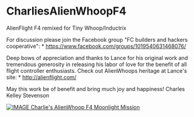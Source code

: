 # CharliesAlienWhoopF4
AlienFlight F4 remixed for Tiny Whoop/Inductrix

For discussion please join the Facebook group "FC builders and hackers cooperative":
	* https://www.facebook.com/groups/1019540631468076/

Deep bows of appreciation and thanks to Lance for his original work and tremendous
generosity in releasing his labor of love for the benefit of all flight controller
enthusiasts. Check out AlienWhoops heritage at Lance's site:
	* http://alienflight.com/

May this work be of benefit and bring much joy and happiness!
Charles Kelley Stevenson

[![IMAGE Charlie's AlienWhoop F4 Moonlight Mission](https://img.youtube.com/vi/38bLJCeIUMI/0.jpg)](https://www.youtube.com/watch?v=38bLJCeIUMI)

